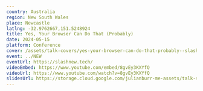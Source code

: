```yaml
---
country: Australia
region: New South Wales
place: Newcastle
latlng: -32.9762667,151.5248924
title: Yes, Your Browser Can Do That (Probably)
date: 2024-05-15
platform: Conference
cover: /assets/talk-covers/yes-your-browser-can-do-that-probably--slashnew-2024.png
event: ../NEW
eventUrl: https://slashnew.tech/
videoEmbed: https://www.youtube.com/embed/8gvEy3KXYfQ
videoUrl: https://www.youtube.com/watch?v=8gvEy3KXYfQ
slidesUrl: https://storage.cloud.google.com/julianburr-me-assets/talk-slides/yes-your-browser-can-do-that-probably--slashnew-2024.pdf
---
```

